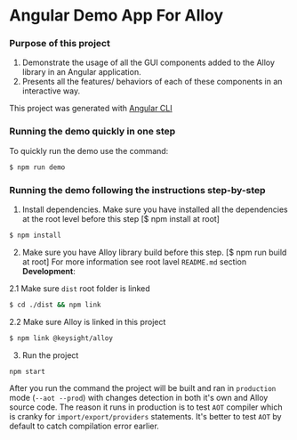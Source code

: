 Angular Demo App For Alloy
=======

### Purpose of this project
1. Demonstrate the usage of all the GUI components added to the Alloy library in an Angular application.
2. Presents all the features/ behaviors of each of these components in an interactive way.

This project was generated with [Angular CLI](https://github.com/angular/angular-cli)

### Running the demo quickly in one step

To quickly run the demo use the command: 
```bash
$ npm run demo
```

### Running the demo following the instructions step-by-step

1. Install dependencies. Make sure you have installed all the dependencies at the root level before this step [$ npm install at root]
```bash
$ npm install
```
2. Make sure you have Alloy library build before this step. [$ npm run build at root]
For more information see root lavel `README.md` section **Development**:

2.1 Make sure `dist` root folder is linked
```bash
$ cd ./dist && npm link
```
2.2 Make sure Alloy is linked in this project
```bash
$ npm link @keysight/alloy
```
3. Run the project
```bash
npm start
```

After you run the command the project will be built and ran in `production` mode (`--aot --prod`) with changes detection in both it's own and Alloy source code.
The reason it runs in production is to test `AOT` compiler which is cranky for `import/export/providers` statements.
It's better to test `AOT` by default to catch compilation error earlier.